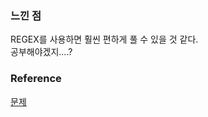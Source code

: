 ### 느낀 점
REGEX를 사용하면 훨씬 편하게 풀 수 있을 것 같다.<br>
공부해야겠지....?<br>

### Reference
[문제](https://www.hackerrank.com/challenges/weather-observation-station-6/problem?isFullScreen=true)<br>